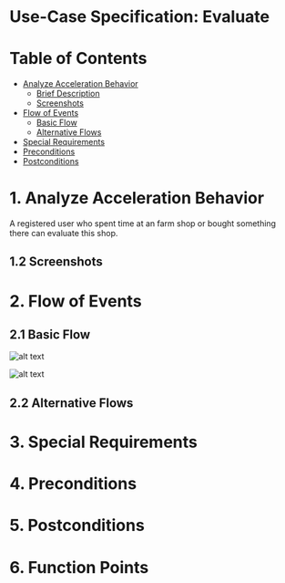 # Use-Case Specification: Evaluate

# Table of Contents
- [Analyze Acceleration Behavior](#1-analyze-acceleration-behavior)
    - [Brief Description](#11-brief-description)
    - [Screenshots](#12-screenshots)
- [Flow of Events](#2-flow-of-events)
    - [Basic Flow](#21-basic-flow)
    - [Alternative Flows](#22-alternative-flows)
- [Special Requirements](#3-special-requirements)
- [Preconditions](#4-preconditions)
- [Postconditions](#5-postconditions)

# 1. Analyze Acceleration Behavior

A registered user who spent time at an farm shop or bought something there can evaluate this shop.

## 1.2 Screenshots


# 2. Flow of Events
## 2.1 Basic Flow

![alt text][ActivityDiagram]

[ActivityDiagram]: https://github.com/linkna/FyF/blob/master/documentation/UC/activity%20Diagrams-evaluate.jpg "Activity Diagram"

![alt text][MockUp2]

[MockUp2]: https://github.com/linkna/FyF/blob/master/documentation/UC/Evaluate%20Mockup.jpg


## 2.2 Alternative Flows
# 3. Special Requirements


# 4. Preconditions


# 5. Postconditions


# 6. Function Points
